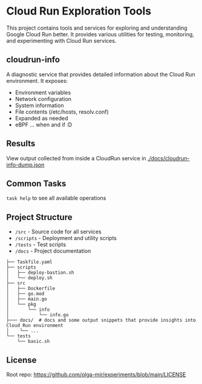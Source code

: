 # Cloud Run Exploration Tools

This project contains tools and services for exploring and understanding Google Cloud Run better. It provides various utilities for testing, monitoring, and experimenting with Cloud Run services.

## cloudrun-info

A diagnostic service that provides detailed information about the Cloud Run environment. It exposes:
- Environment variables
- Network configuration
- System information
- File contents (/etc/hosts, resolv.conf)
- Expanded as needed
- eBPF ... when and if :D

## Results

View output collected from inside a CloudRun service in [./docs/cloudrun-info-dump.json](./docs/cloudrun-info-dump.json)

## Common Tasks

`task help` to see all available operations

## Project Structure

- `/src` - Source code for all services
- `/scripts` - Deployment and utility scripts
- `/tests` - Test scripts
- `/docs` - Project documentation

```
├── Taskfile.yaml
├── scripts
│   ├── deploy-bastion.sh
│   └── deploy.sh
├── src
│   ├── Dockerfile
│   ├── go.mod
│   ├── main.go
│   └── pkg
│       └── info
│           └── info.go
├─── docs/  # docs and some output snippets that provide insights into Cloud Run environment
│    └── ...
└── tests
    └── basic.sh
```

## License

Root repo: https://github.com/olga-mir/experiments/blob/main/LICENSE


